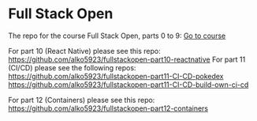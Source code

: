 # Full Stack Open
The repo for the course Full Stack Open, parts 0 to 9: [Go to course]([https://fullstackopen.com/en/])

For part 10 (React Native) please see this repo: https://github.com/alko5923/fullstackopen-part10-reactnative
For part 11 (CI/CD) please see the following repos:
https://github.com/alko5923/fullstackopen-part11-CI-CD-pokedex
https://github.com/alko5923/fullstackopen-part11-CI-CD-build-own-ci-cd

For part 12 (Containers) please see this repo: https://github.com/alko5923/fullstackopen-part12-containers


